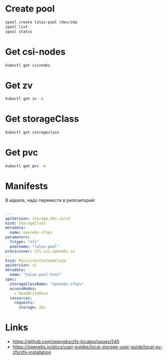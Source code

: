 # Create pool
```sh
zpool create talos-pool /dev/sda
zpool list
zpool status
```

# Get csi-nodes
```sh
kubectl get csinodes
```

# Get zv
```sh
kubectl get zv -A
```

# Get storageClass
```sh
kubectl get storageclass
```

# Get pvc
```sh
kubectl get pvc -A
```

# Manifests
В идеале, надо перенести в репозиторий:
```yaml

---
apiVersion: storage.k8s.io/v1
kind: StorageClass
metadata:
  name: openebs-zfspv
parameters:
  fstype: "zfs"
  poolname: "talos-pool"
provisioner: zfs.csi.openebs.io
---
kind: PersistentVolumeClaim
apiVersion: v1
metadata:
  name: "talos-pool-test"
spec:
  storageClassName: "openebs-zfspv"
  accessModes:
    - ReadWriteOnce
  resources:
    requests:
      storage: 2Gi
```

# Links
* https://github.com/openebs/zfs-localpv/issues/545
* https://openebs.io/docs/user-guides/local-storage-user-guide/local-pv-zfs/zfs-installation

